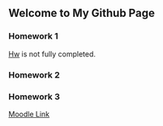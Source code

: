 ## Welcome to My Github Page

### Homework 1
[Hw](files/Assignment#1.html) is not fully completed.
### Homework 2

### Homework 3

[Moodle Link](https://moodle.boun.edu.tr/login)
